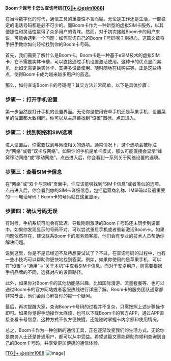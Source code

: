 **Boom卡保号卡怎么查询号码[[TG💪+ @esim1088](https://t.me/s/esim1088)]**

在当今数字化的时代，通信工具的重要性不言而喻。无论是工作还是生活，一部稳定的电话号码都是必不可少的。而Boom卡作为一种新型的虚拟SIM卡服务，以其便捷性和灵活性赢得了众多用户的青睐。然而，对于初次接触Boom卡的用户来说，可能会遇到一个问题：如何查询自己的Boom卡号码呢？别担心，这篇文章将手把手教你如何轻松找到你的Boom卡号码。

首先，我们需要了解什么是Boom卡。Boom卡是一种基于eSIM技术的虚拟SIM卡，它不需要实体卡槽，可以直接通过手机设置激活使用。这种卡的优点显而易见，比如无需更换实体卡、支持多设备使用、随时随地在线购买等。正是这些特点，使得Boom卡成为越来越多用户的首选。

那么，如何查询Boom卡的号码呢？其实方法非常简单，以下是具体步骤：

### 步骤一：打开手机设置

第一步当然是打开手机的设置界面。无论你是使用安卓手机还是苹果手机，设置菜单的位置都大致相同。你可以从主屏幕找到“设置”图标，点击进入。

### 步骤二：找到网络和SIM选项

进入设置后，你需要找到与网络相关的选项。通常情况下，这个选项会被标注为“网络”或者“双卡与网络”。如果你的手机是单卡模式，那么可能直接会显示“蜂窝移动网络”或“移动网络”。点击进入后，你会看到一系列关于网络设置的选项。

### 步骤三：查看SIM卡信息

在“网络”或“双卡与网络”页面中，你应该能够找到“SIM卡信息”或者类似的选项。点击进入后，你会看到你的SIM卡详细信息，包括运营商名称、IMSI码以及最重要的——电话号码！Boom卡的号码就在这里显示。

### 步骤四：确认号码无误

有时候，手机系统可能会有延迟，导致刚刚激活的Boom卡号码还未同步到设置中。如果你发现显示的号码不对，可以尝试重启手机或者重新激活Boom卡。如果问题依然存在，建议联系Boom卡的服务商客服，他们会有专业的技术人员帮助你解决问题。

说到这里，你是不是已经迫不及待想要试试了？不过，在查询号码的过程中，也有一些小技巧可以帮助你更快地找到答案。例如，如果你使用的是苹果手机，可以在“设置”->“通用”->“关于本机”中查看SIM卡信息。而对于安卓用户，则需要根据手机品牌的不同，选择对应的设置路径。

此外，如果你对Boom卡的其他功能感兴趣，比如国际漫游、流量套餐等，也可以通过Boom卡的官方网站或者客服热线进行详细了解。Boom卡的服务团队通常都非常专业，他们会耐心解答你的每一个疑问。

最后，再次提醒大家，查询Boom卡号码的过程并不复杂，只需按照上述步骤操作即可。如果你觉得手动操作太麻烦，也可以下载Boom卡的官方APP，通过APP直接查看卡号信息。这种方式不仅方便快捷，还能随时掌握卡内余额和使用情况。

总之，Boom卡作为一种创新的通信工具，正在逐渐改变我们的生活方式。无论你是商务人士还是普通用户，都可以从中受益。希望这篇文章能帮助你顺利查询到自己的Boom卡号码，并享受更加便捷的通信体验。

[[TG💪+ @esim1088](https://t.me/s/esim1088) ![Image](https://i.postimg.cc/4NQfJmqS/Snipaste-2025-05-13-00-14-12.png)]